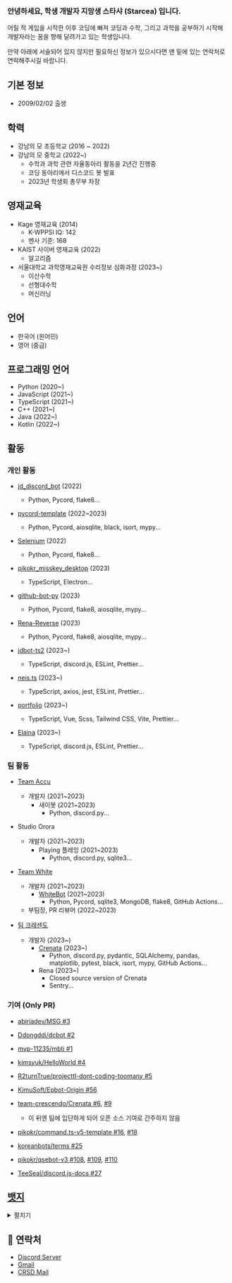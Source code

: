 ### 안녕하세요, 학생 개발자 지망생 스타샤 (Starcea) 입니다.
어릴 적 게임을 시작한 이후 코딩에 빠져 코딩과 수학, 그리고 과학을 공부하기 시작해 개발자라는 꿈을 향해 달려가고 있는 학생입니다.

만약 아래에 서술되어 있지 않지만 필요하신 정보가 있으시다면 맨 밑에 있는 연락처로 연락해주시길 바랍니다.

## 기본 정보
- 2009/02/02 출생

## 학력
- 강남의 모 초등학교 (2016 ~ 2022)
- 강남의 모 중학교 (2022~)
    - 수학과 과학 관련 자율동아리 활동을 2년간 진행중
    - 코딩 동아리에서 디스코드 봇 발표
    - 2023년 학생회 총무부 차장

## 영재교육
- Kage 영재교육 (2014)
    - K-WPPSI IQ: 142
    - 멘사 기준: 168
- KAIST 사이버 영재교육 (2022)
    - 알고리즘
- 서울대학교 과학영재교육원 수리정보 심화과정 (2023~)
    - 이산수학
    - 선형대수학
    - 머신러닝

## 언어
- 한국어 (원어민)
- 영어 (중급)

## 프로그래밍 언어
- Python (2020~)
- JavaScript (2021~)
- TypeScript (2021~)
- C++ (2021~)
- Java (2022~)
- Kotlin (2022~)

## 활동
### 개인 활동
- [jd_discord_bot](https://github.com/star0202/jd_discord_bot) (2022)
    - Python, Pycord, flake8...

- [pycord-template](https://github.com/star0202/pycord-template) (2022~2023)
    - Python, Pycord, aiosqlite, black, isort, mypy...

- [Selenium](https://github.com/star0202/Selenium) (2022)
    - Python, Pycord, flake8...

- [pikokr_misskey_desktop](https://github.com/star0202/pikokr_misskey_desktop) (2023)
    - TypeScript, Electron...

- [github-bot-py](https://github.com/star0202/github-bot-py) (2023)
    - Python, Pycord, flake8, aiosqlite, mypy...

- [Rena-Reverse](https://github.com/star0202/Rena-Reverse) (2023)
    - Python, Pycord, flake8, aiosqlite, mypy...

- [jdbot-ts2](https://github.com/star0202/jdbot-ts2) (2023~)
    - TypeScript, discord.js, ESLint, Prettier...

- [neis.ts](https://github.com/star0202/neis.ts) (2023~)
    - TypeScript, axios, jest, ESLint, Prettier...

- [portfolio](https://github.com/star0202/portfolio) (2023~)
    - TypeScript, Vue, Scss, Tailwind CSS, Vite, Prettier...

- [Elaina](https://github.com/star0202/Elaina) (2023~)
    - TypeScript, discord.js, ESLint, Prettier...

### 팀 활동
- [Team Accu](https://github.com/team-accu)
    - 개발자 (2021~2023)
        - 새이봇 (2021~2023)
            - Python, discord.py...

- Studio Orora
    - 개발자 (2021~2023)
        - Playing 플레잉 (2021~2023)
            - Python, discord.py, sqlite3...

- [Team White](https://github.com/dev-White-team)
    - 개발자 (2021~2023)
        - [WhiteBot](https://github.com/dev-White-team/WhiteBot) (2021~2023)
            - Python, Pycord, sqlite3, MongoDB, flake8, GitHub Actions...
    - 부팀장, PR 리뷰어 (2022~2023)

- [팀 크레센도](https://github.com/team-crescendo)
    - 개발자 (2023~)
        - [Crenata](https://github.com/team-crescendo/Crenata) (2023~)
            - Python, discord.py, pydantic, SQLAlchemy, pandas, matplotlib, pytest, black, isort, mypy, GitHub Actions...
        - Rena (2023~)
            - Closed source version of Crenata
            - Sentry...

### 기여 (Only PR)
- [abiriadev/MSG #3](https://github.com/abiriadev/MSG/pull/3)

- [Ddongddi/dcbot #2](https://github.com/Ddongddi/dcbot/pull/2)

- [mvp-11235/mbti #1](https://github.com/mvp-11235/mbti/pull/1)

- [kimsyuk/HelloWorld #4](https://github.com/kimsyuk/HelloWorld/pull/4)

- [R2turnTrue/projecttl-dont-coding-toomany #5](https://github.com/R2turnTrue/projecttl-dont-coding-toomany/pull/5)

- [KimuSoft/Epbot-Origin #56](https://github.com/KimuSoft/Epbot-Origin/pull/56)

- [team-crescendo/Crenata #6](https://github.com/team-crescendo/Crenata/pull/6), [#9](https://github.com/team-crescendo/Crenata/pull/9)
    - 이 뒤엔 팀에 입단하게 되어 오픈 소스 기여로 간주하지 않음

- [pikokr/command.ts-v5-template #16](https://github.com/pikokr/command.ts-v5-template/pull/16), [#18](https://github.com/pikokr/command.ts-v5-template/pull/18)

- [koreanbots/terms #25](https://github.com/koreanbots/terms/pull/25)

- [pikokr/qsebot-v3 #108](https://github.com/pikokr/qsebot-v3/pull/108), [#109](https://github.com/pikokr/qsebot-v3/pull/109), [#110](https://github.com/pikokr/qsebot-v3/pull/110)

- [TeeSeal/discord.js-docs #27](https://github.com/TeeSeal/discord.js-docs/pull/27)

## [뱃지](https://github.com/Ileriayo/markdown-badges)
<details><summary>펼치기</summary>

### 🌐 Browsers
![Firefox](https://img.shields.io/badge/Firefox-FF7139?style=for-the-badge&logo=Firefox-Browser&logoColor=white)
![Google Chrome](https://img.shields.io/badge/Google%20Chrome-4285F4?style=for-the-badge&logo=GoogleChrome&logoColor=white)

### 🔬 CI
![GitHub Actions](https://img.shields.io/badge/github%20actions-%232671E5.svg?style=for-the-badge&logo=githubactions&logoColor=white)

### 💾 Databases
![MongoDB](https://img.shields.io/badge/MongoDB-%234ea94b.svg?style=for-the-badge&logo=mongodb&logoColor=white)
![Postgres](https://img.shields.io/badge/postgres-%23316192.svg?style=for-the-badge&logo=postgresql&logoColor=white)
![Redis](https://img.shields.io/badge/redis-%23DD0031.svg?style=for-the-badge&logo=redis&logoColor=white)
![SQLite](https://img.shields.io/badge/sqlite-%2307405e.svg?style=for-the-badge&logo=sqlite&logoColor=white)

### 🎨 Design
![Blender](https://img.shields.io/badge/blender-%23F5792A.svg?style=for-the-badge&logo=blender&logoColor=white)
![Canva](https://img.shields.io/badge/Canva-%2300C4CC.svg?style=for-the-badge&logo=Canva&logoColor=white)
![Figma](https://img.shields.io/badge/figma-%23F24E1E.svg?style=for-the-badge&logo=figma&logoColor=white)
![Gimp Gnu Image Manipulation Program](https://img.shields.io/badge/Gimp-657D8B?style=for-the-badge&logo=gimp&logoColor=FFFFFF)
![Inkscape](https://img.shields.io/badge/Inkscape-e0e0e0?style=for-the-badge&logo=inkscape&logoColor=080A13)

### 🧑‍💻 Developer/Forums
![Codeforces](https://img.shields.io/badge/Codeforces-445f9d?style=for-the-badge&logo=Codeforces&logoColor=white)
![Reddit](https://img.shields.io/badge/Reddit-%23FF4500.svg?style=for-the-badge&logo=Reddit&logoColor=white)
![Stack Overflow](https://img.shields.io/badge/-Stackoverflow-FE7A16?style=for-the-badge&logo=stack-overflow&logoColor=white)

### 📑 Documentation Platforms
![Wikipedia](https://img.shields.io/badge/Wikipedia-%23000000.svg?style=for-the-badge&logo=wikipedia&logoColor=white)

### 🎓 Education
![Coursera](https://img.shields.io/badge/Coursera-%230056D2.svg?style=for-the-badge&logo=Coursera&logoColor=white)
![Duolingo](https://img.shields.io/badge/Duolingo-%234DC730.svg?style=for-the-badge&logo=Duolingo&logoColor=white)

### 📚 Frameworks, Platforms and Libraries
![Bootstrap](https://img.shields.io/badge/bootstrap-%23563D7C.svg?style=for-the-badge&logo=bootstrap&logoColor=white)
![Django](https://img.shields.io/badge/django-%23092E20.svg?style=for-the-badge&logo=django&logoColor=white)
![Express.js](https://img.shields.io/badge/express.js-%23404d59.svg?style=for-the-badge&logo=express&logoColor=%2361DAFB)
![Flask](https://img.shields.io/badge/flask-%23000.svg?style=for-the-badge&logo=flask&logoColor=white)
![Insomnia](https://img.shields.io/badge/Insomnia-black?style=for-the-badge&logo=insomnia&logoColor=5849BE)
![NPM](https://img.shields.io/badge/NPM-%23CB3837.svg?style=for-the-badge&logo=npm&logoColor=white)
![NodeJS](https://img.shields.io/badge/node.js-6DA55F?style=for-the-badge&logo=node.js&logoColor=white)
![OpenGL](https://img.shields.io/badge/OpenGL-%23FFFFFF.svg?style=for-the-badge&logo=opengl)
![PNPM](https://img.shields.io/badge/pnpm-%234a4a4a.svg?style=for-the-badge&logo=pnpm&logoColor=f69220)
![React](https://img.shields.io/badge/react-%2320232a.svg?style=for-the-badge&logo=react&logoColor=%2361DAFB)
![SASS](https://img.shields.io/badge/SASS-hotpink.svg?style=for-the-badge&logo=SASS&logoColor=white)
![Socket.io](https://img.shields.io/badge/Socket.io-black?style=for-the-badge&logo=socket.io&badgeColor=010101)
![Svelte](https://img.shields.io/badge/svelte-%23f1413d.svg?style=for-the-badge&logo=svelte&logoColor=white)
![TailwindCSS](https://img.shields.io/badge/tailwindcss-%2338B2AC.svg?style=for-the-badge&logo=tailwind-css&logoColor=white)
![Vite](https://img.shields.io/badge/vite-%23646CFF.svg?style=for-the-badge&logo=vite&logoColor=white)
![Vue.js](https://img.shields.io/badge/vuejs-%2335495e.svg?style=for-the-badge&logo=vuedotjs&logoColor=%234FC08D)
![Yarn](https://img.shields.io/badge/yarn-%232C8EBB.svg?style=for-the-badge&logo=yarn&logoColor=white)

### 🎮 Gaming
![Epic Games](https://img.shields.io/badge/epicgames-%23313131.svg?style=for-the-badge&logo=epicgames&logoColor=white)
![Riot Games](https://img.shields.io/badge/riotgames-D32936.svg?style=for-the-badge&logo=riotgames&logoColor=white)
![Steam](https://img.shields.io/badge/steam-%23000000.svg?style=for-the-badge&logo=steam&logoColor=white)
![Ubisoft](https://img.shields.io/badge/Ubisoft-%23F5F5F5.svg?style=for-the-badge&logo=Ubisoft&logoColor=black)
![Unity](https://img.shields.io/badge/unity-%23000000.svg?style=for-the-badge&logo=unity&logoColor=white)
![Unreal Engine](https://img.shields.io/badge/unrealengine-%23313131.svg?style=for-the-badge&logo=unrealengine&logoColor=white)
![Xbox](https://img.shields.io/badge/xbox-%23107C10.svg?style=for-the-badge&logo=xbox&logoColor=white)

### 🕹️ Game Consoles
![Switch](https://img.shields.io/badge/Switch-E60012?style=for-the-badge&logo=nintendo-switch&logoColor=white)

### ☁️ Hosting/SaaS
![Github Pages](https://img.shields.io/badge/github%20pages-121013?style=for-the-badge&logo=github&logoColor=white)
![Heroku](https://img.shields.io/badge/heroku-%23430098.svg?style=for-the-badge&logo=heroku&logoColor=white)
![Vercel](https://img.shields.io/badge/vercel-%23000000.svg?style=for-the-badge&logo=vercel&logoColor=white)

### 💻 IDEs/Editors
![IntelliJ IDEA](https://img.shields.io/badge/IntelliJIDEA-000000.svg?style=for-the-badge&logo=intellij-idea&logoColor=white)
![Neovim](https://img.shields.io/badge/NeoVim-%2357A143.svg?&style=for-the-badge&logo=neovim&logoColor=white)
![Notepad++](https://img.shields.io/badge/Notepad++-90E59A.svg?style=for-the-badge&logo=notepad%2b%2b&logoColor=black)
![PyCharm](https://img.shields.io/badge/pycharm-143?style=for-the-badge&logo=pycharm&logoColor=black&color=black&labelColor=green)
![Replit](https://img.shields.io/badge/Replit-DD1200?style=for-the-badge&logo=Replit&logoColor=white)
![Visual Studio Code](https://img.shields.io/badge/Visual%20Studio%20Code-0078d7.svg?style=for-the-badge&logo=visual-studio-code&logoColor=white)
![WebStorm](https://img.shields.io/badge/webstorm-143?style=for-the-badge&logo=webstorm&logoColor=white&color=black)

### 📋 Languages
![C++](https://img.shields.io/badge/c++-%2300599C.svg?style=for-the-badge&logo=c%2B%2B&logoColor=white)
![CSS3](https://img.shields.io/badge/css3-%231572B6.svg?style=for-the-badge&logo=css3&logoColor=white)
![HTML5](https://img.shields.io/badge/html5-%23E34F26.svg?style=for-the-badge&logo=html5&logoColor=white)
![Java](https://img.shields.io/badge/java-%23ED8B00.svg?style=for-the-badge&logo=openjdk&logoColor=white)
![JavaScript](https://img.shields.io/badge/javascript-%23323330.svg?style=for-the-badge&logo=javascript&logoColor=%23F7DF1E)
![Kotlin](https://img.shields.io/badge/kotlin-%237F52FF.svg?style=for-the-badge&logo=kotlin&logoColor=white)
![LaTeX](https://img.shields.io/badge/latex-%23008080.svg?style=for-the-badge&logo=latex&logoColor=white)
![Markdown](https://img.shields.io/badge/markdown-%23000000.svg?style=for-the-badge&logo=markdown&logoColor=white)
![Nix](https://img.shields.io/badge/NIX-5277C3.svg?style=for-the-badge&logo=NixOS&logoColor=white)
![PowerShell](https://img.shields.io/badge/PowerShell-%235391FE.svg?style=for-the-badge&logo=powershell&logoColor=white)
![Python](https://img.shields.io/badge/python-3670A0?style=for-the-badge&logo=python&logoColor=ffdd54)
![TypeScript](https://img.shields.io/badge/typescript-%23007ACC.svg?style=for-the-badge&logo=typescript&logoColor=white)
![Windows Terminal](https://img.shields.io/badge/Windows%20Terminal-%234D4D4D.svg?style=for-the-badge&logo=windows-terminal&logoColor=white)

### 🖥️ ML/DL
![Matplotlib](https://img.shields.io/badge/Matplotlib-%23ffffff.svg?style=for-the-badge&logo=Matplotlib&logoColor=black)
![NumPy](https://img.shields.io/badge/numpy-%23013243.svg?style=for-the-badge&logo=numpy&logoColor=white)
![Pandas](https://img.shields.io/badge/pandas-%23150458.svg?style=for-the-badge&logo=pandas&logoColor=white)
![PyTorch](https://img.shields.io/badge/PyTorch-%23EE4C2C.svg?style=for-the-badge&logo=PyTorch&logoColor=white)
![TensorFlow](https://img.shields.io/badge/TensorFlow-%23FF6F00.svg?style=for-the-badge&logo=TensorFlow&logoColor=white)

### 🎶 Music
![Spotify](https://img.shields.io/badge/Spotify-1ED760?style=for-the-badge&logo=spotify&logoColor=white)

### 🏢 Office
![Microsoft](https://img.shields.io/badge/Microsoft-0078D4?style=for-the-badge&logo=microsoft&logoColor=white)
![Microsoft Excel](https://img.shields.io/badge/Microsoft_Excel-217346?style=for-the-badge&logo=microsoft-excel&logoColor=white)
![Microsoft Office](https://img.shields.io/badge/Microsoft_Office-D83B01?style=for-the-badge&logo=microsoft-office&logoColor=white)
![Microsoft PowerPoint](https://img.shields.io/badge/Microsoft_PowerPoint-B7472A?style=for-the-badge&logo=microsoft-powerpoint&logoColor=white)
![Microsoft Word](https://img.shields.io/badge/Microsoft_Word-2B579A?style=for-the-badge&logo=microsoft-word&logoColor=white)

### 🎛️ Operating System
![Alpine Linux](https://img.shields.io/badge/Alpine_Linux-%230D597F.svg?style=for-the-badge&logo=alpine-linux&logoColor=white)
![Android](https://img.shields.io/badge/Android-3DDC84?style=for-the-badge&logo=android&logoColor=white)
![Chrome OS](https://img.shields.io/badge/chrome%20os-3d89fc?style=for-the-badge&logo=google%20chrome&logoColor=white)
![Debian](https://img.shields.io/badge/Debian-D70A53?style=for-the-badge&logo=debian&logoColor=white)
![iOS](https://img.shields.io/badge/iOS-000000?style=for-the-badge&logo=ios&logoColor=white)
![Linux](https://img.shields.io/badge/Linux-FCC624?style=for-the-badge&logo=linux&logoColor=black)
![Ubuntu](https://img.shields.io/badge/Ubuntu-E95420?style=for-the-badge&logo=ubuntu&logoColor=white)
![Windows](https://img.shields.io/badge/Windows-0078D6?style=for-the-badge&logo=windows&logoColor=white)
![Windows 11](https://img.shields.io/badge/Windows%2011-%230079d5.svg?style=for-the-badge&logo=Windows%2011&logoColor=white)

### 🎋 ORM
![Prisma](https://img.shields.io/badge/Prisma-3982CE?style=for-the-badge&logo=Prisma&logoColor=white)

### 🥅 Other
![Babel](https://img.shields.io/badge/Babel-F9DC3e?style=for-the-badge&logo=babel&logoColor=black)
![Docker](https://img.shields.io/badge/docker-%230db7ed.svg?style=for-the-badge&logo=docker&logoColor=white)
![ESLint](https://img.shields.io/badge/ESLint-4B3263?style=for-the-badge&logo=eslint&logoColor=white)
![Gradle](https://img.shields.io/badge/Gradle-02303A.svg?style=for-the-badge&logo=Gradle&logoColor=white)
![Grafana](https://img.shields.io/badge/grafana-%23F46800.svg?style=for-the-badge&logo=grafana&logoColor=white)
![Notion](https://img.shields.io/badge/Notion-%23000000.svg?style=for-the-badge&logo=notion&logoColor=white)
![Raspberry Pi](https://img.shields.io/badge/-RaspberryPi-C51A4A?style=for-the-badge&logo=Raspberry-Pi)
![Swagger](https://img.shields.io/badge/-Swagger-%23Clojure?style=for-the-badge&logo=swagger&logoColor=white)
![Trello](https://img.shields.io/badge/Trello-%23026AA7.svg?style=for-the-badge&logo=Trello&logoColor=white)
![Wireguard](https://img.shields.io/badge/wireguard-%2388171A.svg?style=for-the-badge&logo=wireguard&logoColor=white)

### 🔍 Search Engines
![Google](https://img.shields.io/badge/google-4285F4?style=for-the-badge&logo=google&logoColor=white)

### 💬 Social
![Discord](https://img.shields.io/badge/Discord-%235865F2.svg?style=for-the-badge&logo=discord&logoColor=white)
![Gmail](https://img.shields.io/badge/Gmail-D14836?style=for-the-badge&logo=gmail&logoColor=white)
![Instagram](https://img.shields.io/badge/Instagram-%23E4405F.svg?style=for-the-badge&logo=Instagram&logoColor=white)
![KakaoTalk](https://img.shields.io/badge/kakaotalk-ffcd00.svg?style=for-the-badge&logo=kakaotalk&logoColor=000000)
![Line](https://img.shields.io/badge/Line-00C300?style=for-the-badge&logo=line&logoColor=white)
![Reddit](https://img.shields.io/badge/Reddit-FF4500?style=for-the-badge&logo=reddit&logoColor=white)
![Slack](https://img.shields.io/badge/Slack-4A154B?style=for-the-badge&logo=slack&logoColor=white)
![Twitch](https://img.shields.io/badge/Twitch-%239146FF.svg?style=for-the-badge&logo=Twitch&logoColor=white)
![Twitter](https://img.shields.io/badge/Twitter-%231DA1F2.svg?style=for-the-badge&logo=Twitter&logoColor=white)
![YouTube](https://img.shields.io/badge/YouTube-%23FF0000.svg?style=for-the-badge&logo=YouTube&logoColor=white)
![Zoom](https://img.shields.io/badge/Zoom-2D8CFF?style=for-the-badge&logo=zoom&logoColor=white)

### 📱 Smartphone Brands
![Apple](https://img.shields.io/badge/Apple-%23000000.svg?style=for-the-badge&logo=apple&logoColor=white)
![Samsung](https://img.shields.io/badge/Samsung-%231428A0.svg?style=for-the-badge&logo=samsung&logoColor=white)

### 🛍️ Store
![App Store](https://img.shields.io/badge/App_Store-0D96F6?style=for-the-badge&logo=app-store&logoColor=white)
![Play Store](https://img.shields.io/badge/Google_Play-414141?style=for-the-badge&logo=google-play&logoColor=white)

### 📺 Streaming
![Netflix](https://img.shields.io/badge/Netflix-E50914?style=for-the-badge&logo=netflix&logoColor=white)
![Twitch](https://img.shields.io/badge/Twitch-9347FF?style=for-the-badge&logo=twitch&logoColor=white)

### 🧪 Testing
![Jest](https://img.shields.io/badge/-jest-%23C21325?style=for-the-badge&logo=jest&logoColor=white)

### 🕓 Version Control
![Git](https://img.shields.io/badge/git-%23F05033.svg?style=for-the-badge&logo=git&logoColor=white)
![Gitea](https://img.shields.io/badge/Gitea-34495E?style=for-the-badge&logo=gitea&logoColor=5D9425)
![GitHub](https://img.shields.io/badge/github-%23121011.svg?style=for-the-badge&logo=github&logoColor=white)
</details>

## 📮 연락처
- [Discord Server](https://discord.gg/APKV8NF8Wd)
- [Gmail](mailto:stardev.uwu@gmail.com)
- [CRSD Mail](mailto:star@crsd.team)
